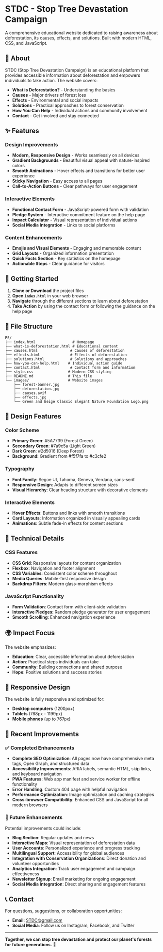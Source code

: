 # STDC - Stop Tree Devastation Campaign

A comprehensive educational website dedicated to raising awareness about deforestation, its causes, effects, and solutions. Built with modern HTML, CSS, and JavaScript.

## 🌱 About

STDC (Stop Tree Devastation Campaign) is an educational platform that provides accessible information about deforestation and empowers individuals to take action. The website covers:

- **What is Deforestation?** - Understanding the basics
- **Causes** - Major drivers of forest loss
- **Effects** - Environmental and social impacts
- **Solutions** - Practical approaches to forest conservation
- **How You Can Help** - Individual actions and community involvement
- **Contact** - Get involved and stay connected

## ✨ Features

### Design Improvements
- **Modern, Responsive Design** - Works seamlessly on all devices
- **Gradient Backgrounds** - Beautiful visual appeal with nature-inspired colors
- **Smooth Animations** - Hover effects and transitions for better user experience
- **Sticky Navigation** - Easy access to all pages
- **Call-to-Action Buttons** - Clear pathways for user engagement

### Interactive Elements
- **Functional Contact Form** - JavaScript-powered form with validation
- **Pledge System** - Interactive commitment feature on the help page
- **Impact Calculator** - Visual representation of individual actions
- **Social Media Integration** - Links to social platforms

### Content Enhancements
- **Emojis and Visual Elements** - Engaging and memorable content
- **Grid Layouts** - Organized information presentation
- **Quick Facts Section** - Key statistics on the homepage
- **Actionable Steps** - Clear guidance for visitors

## 🚀 Getting Started

1. **Clone or Download** the project files
2. **Open `index.html`** in your web browser
3. **Navigate** through the different sections to learn about deforestation
4. **Take Action** by using the contact form or following the guidance on the help page

## 📁 File Structure

```
PS/
├── index.html                 # Homepage
├── what-is-deforestation.html # Educational content
├── causes.html               # Causes of deforestation
├── effects.html              # Effects of deforestation
├── solutions.html            # Solutions and approaches
├── how-you-can-help.html    # Individual action guide
├── contact.html              # Contact form and information
├── style.css                # Modern CSS styling
├── README.md                # This file
└── images/                  # Website images
    ├── forest-banner.jpg
    ├── deforestation.jpg
    ├── causes.avif
    ├── effects.jpg
    └── Green and Beige Classic Elegant Nature Foundation Logo.png
```

## 🎨 Design Features

### Color Scheme
- **Primary Green**: #5A7739 (Forest Green)
- **Secondary Green**: #7a9c5a (Light Green)
- **Dark Green**: #2d5016 (Deep Forest)
- **Background**: Gradient from #f5f7fa to #c3cfe2

### Typography
- **Font Family**: Segoe UI, Tahoma, Geneva, Verdana, sans-serif
- **Responsive Design**: Adapts to different screen sizes
- **Visual Hierarchy**: Clear heading structure with decorative elements

### Interactive Elements
- **Hover Effects**: Buttons and links with smooth transitions
- **Card Layouts**: Information organized in visually appealing cards
- **Animations**: Subtle fade-in effects for content sections

## 🔧 Technical Details

### CSS Features
- **CSS Grid**: Responsive layouts for content organization
- **Flexbox**: Navigation and footer alignment
- **CSS Variables**: Consistent color scheme throughout
- **Media Queries**: Mobile-first responsive design
- **Backdrop Filters**: Modern glass-morphism effects

### JavaScript Functionality
- **Form Validation**: Contact form with client-side validation
- **Interactive Pledges**: Random pledge generator for user engagement
- **Smooth Scrolling**: Enhanced navigation experience

## 🌍 Impact Focus

The website emphasizes:
- **Education**: Clear, accessible information about deforestation
- **Action**: Practical steps individuals can take
- **Community**: Building connections and shared purpose
- **Hope**: Positive solutions and success stories

## 📱 Responsive Design

The website is fully responsive and optimized for:
- **Desktop computers** (1200px+)
- **Tablets** (768px - 1199px)
- **Mobile phones** (up to 767px)

## 🎯 Recent Improvements

### ✅ Completed Enhancements
- **Complete SEO Optimization**: All pages now have comprehensive meta tags, Open Graph, and structured data
- **Accessibility Improvements**: ARIA labels, semantic HTML, skip links, and keyboard navigation
- **PWA Features**: Web app manifest and service worker for offline functionality
- **Error Handling**: Custom 404 page with helpful navigation
- **Performance Optimization**: Image optimization and caching strategies
- **Cross-browser Compatibility**: Enhanced CSS and JavaScript for all modern browsers

### 🚀 Future Enhancements

Potential improvements could include:
- **Blog Section**: Regular updates and news
- **Interactive Maps**: Visual representation of deforestation data
- **User Accounts**: Personalized experience and progress tracking
- **Multilingual Support**: Accessibility for global audiences
- **Integration with Conservation Organizations**: Direct donation and volunteer opportunities
- **Analytics Integration**: Track user engagement and campaign effectiveness
- **Newsletter Signup**: Email marketing for ongoing engagement
- **Social Media Integration**: Direct sharing and engagement features

## 📞 Contact

For questions, suggestions, or collaboration opportunities:
- **Email**: STDC@gmail.com
- **Social Media**: Follow us on Instagram, Facebook, and Twitter

---

**Together, we can stop tree devastation and protect our planet's forests for future generations.** 🌱 